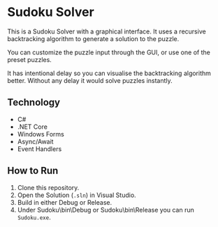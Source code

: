 
# Sudoku Solver

This is a Sudoku Solver with a graphical interface. It uses a recursive backtracking algorithm to generate a solution to the puzzle.

You can customize the puzzle input through the GUI, or use one of the preset puzzles. 

It has intentional delay so you can visualise the backtracking algorithm better. Without any delay it would solve puzzles instantly.

## Technology 
* C#
* .NET Core
* Windows Forms
* Async/Await
* Event Handlers


## How to Run
1. Clone this repository.
2. Open the Solution (`.sln`) in Visual Studio.
3. Build in either Debug or Release.
4. Under Sudoku\bin\Debug or Sudoku\bin\Release you can run `Sudoku.exe`.